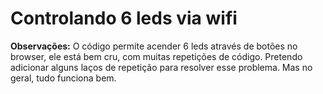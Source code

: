 # Controlando 6 leds via wifi

**Observações:** O código permite acender 6 leds através de botões no browser, ele está bem cru, com muitas repetições de código. Pretendo adicionar alguns laços de repetição para resolver esse problema. Mas no geral, tudo funciona bem.
